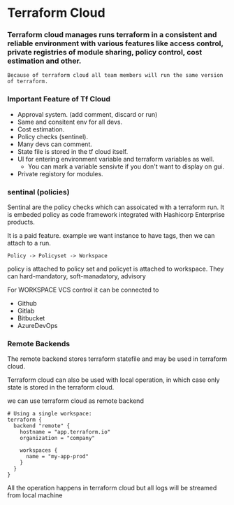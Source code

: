 # Terraform Cloud

### Terraform cloud manages runs terraform in a consistent and reliable environment with various features like access control, private registries of module sharing, policy control, cost estimation and other.

```Because of terraform cloud all team members will run the same version of terraform.```

### Important Feature of Tf Cloud
- Approval system. (add comment, discard or run)
- Same and consitent env for all devs.
- Cost estimation.
- Policy checks (sentinel).
- Many devs can comment.
- State file is stored in the tf cloud itself.
- UI for entering environment variable and terraform variables as well.
  - You can mark a variable sensivte if you don't want to display on gui.
- Private registory for modules.


### sentinal (policies)

Sentinal are the policy checks which can assoicated with a terraform run.
It is embeded policy as code framework integrated with Hashicorp Enterprise products.

It is a paid feature.
example we want instance to have tags, then we can attach to a run.

```
Policy -> Policyset -> Workspace
```
policy is attached to policy set and policyet is attached to workspace.
They can hard-mandatory, soft-manadatory, advisory

For WORKSPACE  VCS control it can be connected to
- Github
- Gitlab
- Bitbucket
- AzureDevOps



### Remote Backends
The remote backend stores terraform statefile and may be used in terraform cloud.

Terraform cloud can also be used with local operation, in which case only state is stored in the terraform cloud.


we can use terraform cloud as remote backend

```
# Using a single workspace:
terraform {
  backend "remote" {
    hostname = "app.terraform.io"
    organization = "company"

    workspaces {
      name = "my-app-prod"
    }
  }
}
```
All the operation happens in terraform cloud but all logs will be streamed from local machine
